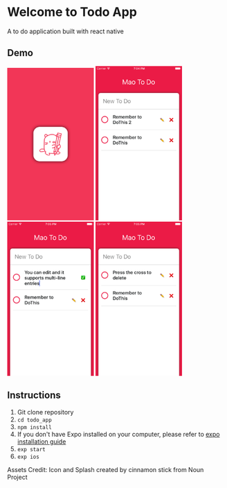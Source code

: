 # Welcome to Todo App
A to do application built with react native
## Demo
<img src="./assets/splash.png" width="200">     <img src="./demo/screenshot_add.png" width="200">     <img src="./demo/screenshot_edit.png" width="200">     <img src="./demo/screenshot_delete.png" width="200">

## Instructions
1. Git clone repository
1. `cd todo_app`
1. `npm install`
1. If you don't have Expo installed on your computer, please refer to [expo installation guide](https://docs.expo.io/versions/latest/introduction/installation)
1.  `exp start`
1.  `exp ios`

Assets Credit: Icon and Splash created by cinnamon stick from Noun Project
